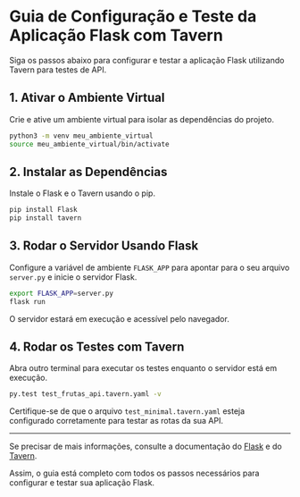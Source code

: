 # Guia de Configuração e Teste da Aplicação Flask com Tavern

Siga os passos abaixo para configurar e testar a aplicação Flask utilizando Tavern para testes de API.

## 1. Ativar o Ambiente Virtual

Crie e ative um ambiente virtual para isolar as dependências do projeto.

```bash
python3 -m venv meu_ambiente_virtual
source meu_ambiente_virtual/bin/activate
```

## 2. Instalar as Dependências

Instale o Flask e o Tavern usando o pip.

```bash
pip install Flask
pip install tavern
```

## 3. Rodar o Servidor Usando Flask

Configure a variável de ambiente `FLASK_APP` para apontar para o seu arquivo `server.py` e inicie o servidor Flask.

```bash
export FLASK_APP=server.py
flask run
```

O servidor estará em execução e acessível pelo navegador.

## 4. Rodar os Testes com Tavern

Abra outro terminal para executar os testes enquanto o servidor está em execução.

```bash
py.test test_frutas_api.tavern.yaml -v
```

Certifique-se de que o arquivo `test_minimal.tavern.yaml` esteja configurado corretamente para testar as rotas da sua API.

---

Se precisar de mais informações, consulte a documentação do [Flask](https://flask.palletsprojects.com/en/latest/) e do [Tavern](https://tavern.readthedocs.io/en/latest/).

Assim, o guia está completo com todos os passos necessários para configurar e testar sua aplicação Flask.
